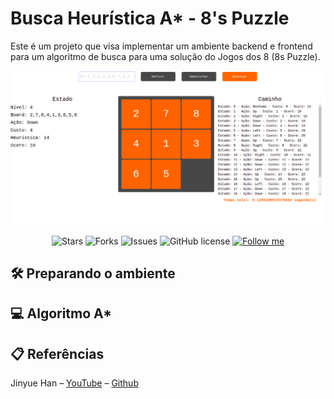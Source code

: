 # Busca Heurística A* - 8's Puzzle
Este é um projeto que visa implementar um ambiente backend e frontend para um algoritmo de busca para uma solução do Jogos dos 8 (8s Puzzle).

<p align="center">
<img src="screenshot.png" alt="Busca Heurística A*" border="0">
</p>

<p align="center">   
   <img alt="Stars" src="https://img.shields.io/github/stars/vittorduartte/busca-jogo-dos-15?color=E34447&label=STARS&logo=3C424B&logoColor=3C424B&style=for-the-badge&labelColor=222222" />

   <img alt="Forks" src="https://img.shields.io/github/forks/vittorduartte/busca-jogo-dos-15?color=E34447&label=FORKS&logo=3C424B&logoColor=3C424B&style=for-the-badge&labelColor=222222" />

   <img alt="Issues" src="https://img.shields.io/github/issues/vittorduartte/busca-jogo-dos-15?color=E34447&label=ISSUES&logo=3C424B&logoColor=3C424B&style=for-the-badge&labelColor=222222" />

   <img alt="GitHub license" src="https://img.shields.io/github/license/vittorduartte/busca-jogo-dos-15?color=E34447&label=LICENSE&logo=3C424B&logoColor=3C424B&style=for-the-badge&labelColor=222222" />

   <a href="https://github.com/vittorduartte">
    <img alt="Follow me" src="https://img.shields.io/static/v1?label=Follow&message=vittorduartte&style=for-the-badge&color=E34447&labelColor=222222" />
   </a>
</p>

## 🛠 Preparando o ambiente

## 💻 Algoritmo A*

## 📋 Referências
Jinyue Han – [YouTube](https://www.youtube.com/channel/UCm_-D0nt_k2xXyMPwDmeVUA) – [Github](https://github.com/JaneHJY)